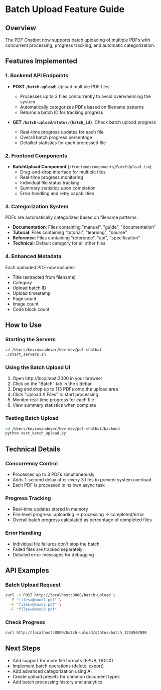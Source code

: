 # Batch Upload Feature Guide

## Overview
The PDF Chatbot now supports batch uploading of multiple PDFs with concurrent processing, progress tracking, and automatic categorization.

## Features Implemented

### 1. Backend API Endpoints
- **POST `/batch-upload`**: Upload multiple PDF files
  - Processes up to 3 files concurrently to avoid overwhelming the system
  - Automatically categorizes PDFs based on filename patterns
  - Returns a batch ID for tracking progress
  
- **GET `/batch-upload/status/{batch_id}`**: Check batch upload progress
  - Real-time progress updates for each file
  - Overall batch progress percentage
  - Detailed statistics for each processed file

### 2. Frontend Components
- **BatchUpload Component** (`/frontend/components/BatchUpload.tsx`)
  - Drag-and-drop interface for multiple files
  - Real-time progress monitoring
  - Individual file status tracking
  - Summary statistics upon completion
  - Error handling and retry capabilities

### 3. Categorization System
PDFs are automatically categorized based on filename patterns:
- **Documentation**: Files containing "manual", "guide", "documentation"
- **Tutorial**: Files containing "tutorial", "learning", "course"
- **Reference**: Files containing "reference", "api", "specification"
- **Technical**: Default category for all other files

### 4. Enhanced Metadata
Each uploaded PDF now includes:
- Title (extracted from filename)
- Category
- Upload batch ID
- Upload timestamp
- Page count
- Image count
- Code block count

## How to Use

### Starting the Servers
```bash
cd /Users/kevinvandever/kev-dev/pdf-chatbot
./start_servers.sh
```

### Using the Batch Upload UI
1. Open http://localhost:3000 in your browser
2. Click on the "Batch" tab in the sidebar
3. Drag and drop up to 113 PDFs onto the upload area
4. Click "Upload X Files" to start processing
5. Monitor real-time progress for each file
6. View summary statistics when complete

### Testing Batch Upload
```bash
cd /Users/kevinvandever/kev-dev/pdf-chatbot/backend
python test_batch_upload.py
```

## Technical Details

### Concurrency Control
- Processes up to 3 PDFs simultaneously
- Adds 1-second delay after every 3 files to prevent system overload
- Each PDF is processed in its own async task

### Progress Tracking
- Real-time updates stored in memory
- File-level progress: uploading → processing → completed/error
- Overall batch progress calculated as percentage of completed files

### Error Handling
- Individual file failures don't stop the batch
- Failed files are tracked separately
- Detailed error messages for debugging

## API Examples

### Batch Upload Request
```bash
curl -X POST http://localhost:8000/batch-upload \
  -F "files=@book1.pdf" \
  -F "files=@book2.pdf" \
  -F "files=@book3.pdf"
```

### Check Progress
```bash
curl http://localhost:8000/batch-upload/status/batch_1234567890
```

## Next Steps
- Add support for more file formats (EPUB, DOCX)
- Implement batch operations (delete, export)
- Add advanced categorization using AI
- Create upload presets for common document types
- Add batch processing history and analytics